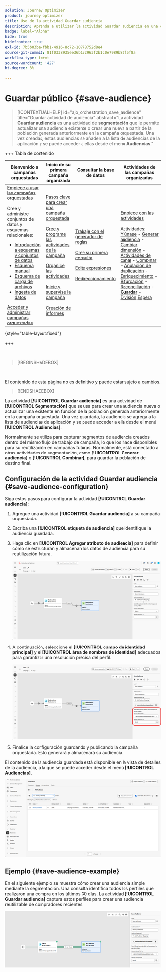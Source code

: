 ```yaml
---
solution: Journey Optimizer
product: journey optimizer
title: Uso de la actividad Guardar audiencia
description: Aprenda a utilizar la actividad Guardar audiencia en una campaña organizada
badge: label="Alpha"
hide: true
hidefromtoc: true
exl-id: 7b5b03ba-fbb1-4916-8c72-10778752d8e4
source-git-commit: 81f0338935ee36b152963f2b1c0e7989b86f5f8a
workflow-type: tm+mt
source-wordcount: '427'
ht-degree: 3%

---
```


# Guardar público {#save-audience}

>[!CONTEXTUALHELP]
>id="ajo_orchestration_save_audience"
>title="Guardar actividad de audiencia"
>abstract="La actividad **Guardar audiencia** es una actividad de **segmentación** que le permite actualizar una audiencia existente o crear una nueva a partir de la población generada anteriormente en la campaña orquestada. Una vez creadas, estas audiencias se añaden a la lista de audiencias de la aplicación y se puede acceder a ellas desde el menú **Audiencias**."


+++ Tabla de contenido

| Bienvenido a campañas orquestadas | Inicio de su primera campaña organizada | Consultar la base de datos | Actividades de las campañas organizadas |
|---|---|---|---|
| [Empiece a usar las campañas orquestadas](../gs-orchestrated-campaigns.md)<br/><br/>Cree y administre conjuntos de datos y esquemas relacionales:</br> <ul><li>[Introducción a esquemas y conjuntos de datos](../gs-schemas.md)</li><li>[Esquema manual](../manual-schema.md)</li><li>[Esquema de carga de archivos](../file-upload-schema.md)</li><li>[Ingesta de datos](../ingest-data.md)</li></ul>[Acceder y administrar campañas orquestadas](../access-manage-orchestrated-campaigns.md) | [Pasos clave para crear una campaña orquestada](../gs-campaign-creation.md)<br/><br/>[Cree y programe las actividades de la campaña](../create-orchestrated-campaign.md)<br/><br/>[Organice las actividades](../orchestrate-activities.md)<br/><br/>[Inicie y supervise la campaña](../start-monitor-campaigns.md)<br/><br/>[Creación de informes](../reporting-campaigns.md) | [Trabaje con el generador de reglas](../orchestrated-rule-builder.md)<br/><br/>[Cree su primera consulta](../build-query.md)<br/><br/>[Edite expresiones](../edit-expressions.md)<br/><br/>[Redireccionamiento](../retarget.md) | [Empiece con las actividades](about-activities.md)<br/><br/>Actividades:<br/>[Y únase](and-join.md) - [Generar audiencia](build-audience.md) - [Cambiar dimensión](change-dimension.md) - [Actividades de canal](channels.md) - [Combinar](combine.md) - [Anulación de duplicación](deduplication.md) - [Enriquecimiento](enrichment.md) - [Bifurcación](fork.md) - [Reconciliación](reconciliation.md) - <b>[Guardar](save-audience.md)</b> - [División](split.md) [Espera](wait.md) |

{style="table-layout:fixed"}

+++

<br/>

>[!BEGINSHADEBOX]

</br>

El contenido de esta página no es definitivo y puede estar sujeto a cambios.

>[!ENDSHADEBOX]

La actividad **[!UICONTROL Guardar audiencia]** es una actividad de **[!UICONTROL Segmentación]** que se usa para crear una audiencia nueva o actualizar una existente en función de la población generada anteriormente en la campaña orquestada. Una vez guardada, la audiencia se agrega a la lista de audiencias de aplicación y se puede acceder a ella desde el menú **[!UICONTROL Audiencias]**.

Normalmente se utiliza para capturar segmentos de audiencia creados dentro del mismo flujo de trabajo de campaña, lo que los hace disponibles para su reutilización en campañas futuras. Normalmente, está conectado a otras actividades de segmentación, como **[!UICONTROL Generar audiencia]** o **[!UICONTROL Combinar]**, para guardar la población de destino final.

## Configuración de la actividad Guardar audiencia {#save-audience-configuration}

Siga estos pasos para configurar la actividad **[!UICONTROL Guardar audiencia]**:

1. Agregue una actividad **[!UICONTROL Guardar audiencia]** a su campaña orquestada.

1. Escriba una **[!UICONTROL etiqueta de audiencia]** que identifique la audiencia guardada.

1. Haga clic en **[!UICONTROL Agregar atributo de audiencia]** para definir cómo se estructuran y almacenan los datos de audiencia para su reutilización futura.

   ![](../assets/save-audience-1.png)

1. A continuación, seleccione el **[!UICONTROL campo de identidad principal]** &#x200B;y el **[!UICONTROL área de nombres de identidad]** adecuados para garantizar una resolución precisa del perfil.

   ![](../assets/save-audience-2.png)

1. Finalice la configuración guardando y publicando la campaña orquestada. Esto generará y almacenará su audiencia.

El contenido de la audiencia guardada está disponible en la vista de detalles de la audiencia, a la que se puede acceder desde el menú **[!UICONTROL Audiencias]**.

![](../assets/save-audience-3.png)

## Ejemplo {#save-audience-example}

En el siguiente ejemplo se muestra cómo crear una audiencia simple mediante la segmentación. Una consulta identifica todos los perfiles que realizaron una compra en los últimos 30 días. La actividad **[!UICONTROL Guardar audiencia]** captura estos perfiles para crear una audiencia reutilizable de compradores recientes.

![](../assets/save-audience-4.png)
